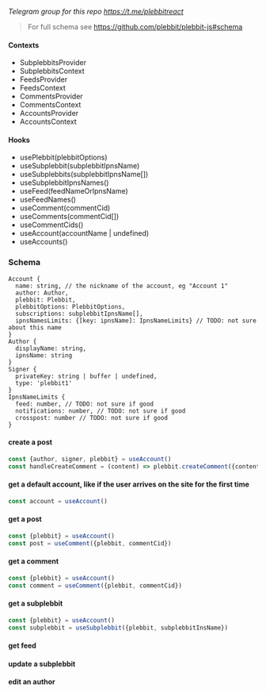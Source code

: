 *Telegram group for this repo https://t.me/plebbitreact*

> For full schema see https://github.com/plebbit/plebbit-js#schema

#### Contexts

- SubplebbitsProvider
- SubplebbitsContext
- FeedsProvider
- FeedsContext
- CommentsProvider
- CommentsContext
- AccountsProvider
- AccountsContext

#### Hooks

- usePlebbit(plebbitOptions)
- useSubplebbit(subplebbitIpnsName)
- useSubplebbits(subplebbitIpnsName[])
- useSubplebbitIpnsNames()
- useFeed(feedNameOrIpnsName)
- useFeedNames()
- useComment(commentCid)
- useComments(commentCid[])
- useCommentCids()
- useAccount(accountName | undefined)
- useAccounts()

### Schema

```
Account {
  name: string, // the nickname of the account, eg "Account 1"
  author: Author,
  plebbit: Plebbit,
  plebbitOptions: PlebbitOptions,
  subscriptions: subplebbitIpnsName[],
  ipnsNamesLimits: {[key: ipnsName]: IpnsNameLimits} // TODO: not sure about this name
}
Author {
  displayName: string,
  ipnsName: string
}
Signer {
  privateKey: string | buffer | undefined,
  type: 'plebbit1'
}
IpnsNameLimits {
  feed: number, // TODO: not sure if good
  notifications: number, // TODO: not sure if good
  crosspost: number // TODO: not sure if good
}
```

#### create a post

```js
const {author, signer, plebbit} = useAccount()
const handleCreateComment = (content) => plebbit.createComment({content, author, signer})
```

#### get a default account, like if the user arrives on the site for the first time

```js
const account = useAccount()
```

#### get a post

```js
const {plebbit} = useAccount()
const post = useComment({plebbit, commentCid})
```

#### get a comment

```js
const {plebbit} = useAccount()
const comment = useComment({plebbit, commentCid})
```

#### get a subplebbit

```js
const {plebbit} = useAccount()
const subplebbit = useSubplebbit({plebbit, subplebbitInsName})
```

#### get feed

#### update a subplebbit

#### edit an author
